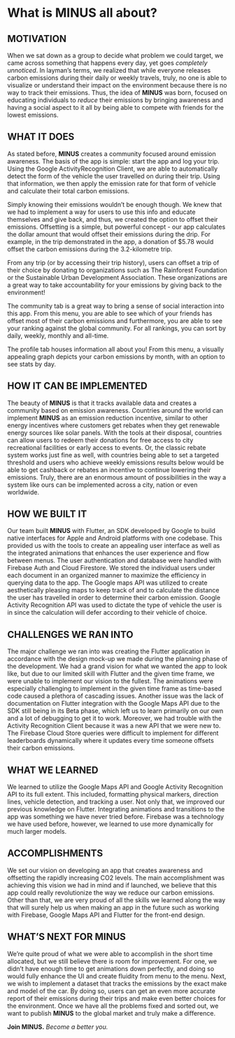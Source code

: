 # What is MINUS all about?

## MOTIVATION
When we sat down as a group to decide what problem we could target, we came across something that happens every day, yet goes _completely unnoticed_. In layman’s terms, we realized that while everyone releases carbon emissions during their daily or weekly travels, truly, no one is able to visualize or understand their impact on the environment because there is no way to track their emissions. Thus, the idea of **MINUS** was born, focused on educating individuals to _reduce_ their emissions by bringing awareness and having a social aspect to it all by being able to compete with friends for the lowest emissions. 

## WHAT IT DOES
As stated before, **MINUS** creates a community focused around emission awareness. The basis of the app is simple: start the app and log your trip. Using the Google ActivityRecognition Client, we are able to automatically detect the form of the vehicle the user travelled on during their trip. Using that information, we then apply the emission rate for that form of vehicle and calculate their total carbon emissions. 

Simply knowing their emissions wouldn’t be enough though. We knew that we had to implement a way for users to use this info and educate themselves and give back, and thus, we created the option to offset their emissions. Offsetting is a simple, but powerful concept - our app calculates the dollar amount that would offset their emissions during the drip. For example, in the trip demonstrated in the app, a donation of $5.78 would offset the carbon emissions during the 3.2-kilometre trip. 

From any trip (or by accessing their trip history), users can offset a trip of their choice by donating to organizations such as The Rainforest Foundation or the Sustainable Urban Development Association. These organizations are a great way to take accountability for your emissions by giving back to the environment!

The community tab is a great way to bring a sense of social interaction into this app. From this menu, you are able to see which of your friends has offset most of their carbon emissions and furthermore, you are able to see your ranking against the global community. For all rankings, you can sort by daily, weekly, monthly and all-time.

The profile tab houses information all about you! From this menu, a visually appealing graph depicts your carbon emissions by month, with an option to see stats by day. 

## HOW IT CAN BE IMPLEMENTED
The beauty of **MINUS** is that it tracks available data and creates a community based on emission awareness. Countries around the world can implement **MINUS** as an emission reduction incentive, similar to other energy incentives where customers get rebates when they get renewable energy sources like solar panels. With the tools at their disposal, countries can allow users to redeem their donations for free access to city recreational facilities or early access to events. Or, the classic rebate system works just fine as well, with countries being able to set a targeted threshold and users who achieve weekly emissions results below would be able to get cashback or rebates an incentive to continue lowering their emissions. Truly, there are an enormous amount of possibilities in the way a system like ours can be implemented across a city, nation or even worldwide.

## HOW WE BUILT IT
Our team built **MINUS** with Flutter, an SDK developed by Google to build native interfaces for Apple and Android platforms with one codebase. This provided us with the tools to create an appealing user interface as well as the integrated animations that enhances the user experience and flow between menus. The user authentication and database were handled with Firebase Auth and Cloud Firestore. We stored the individual users under each document in an organized manner to maximize the efficiency in querying data to the app. The Google maps API was utilized to create aesthetically pleasing maps to keep track of and to calculate the distance the user has travelled in order to determine their carbon emission. Google Activity Recognition API was used to dictate the type of vehicle the user is in since the calculation will defer according to their vehicle of choice.

## CHALLENGES WE RAN INTO
The major challenge we ran into was creating the Flutter application in accordance with the design mock-up we made during the planning phase of the development. We had a grand vision for what we wanted the app to look like, but due to our limited skill with Flutter and the given time frame, we were unable to implement our vision to the fullest. The animations were especially challenging to implement in the given time frame as time-based code caused a plethora of cascading issues. Another issue was the lack of documentation on Flutter integration with the Google Maps API due to the SDK still being in its Beta phase, which left us to learn primarily on our own and a lot of debugging to get it to work. Moreover, we had trouble with the Activity Recognition Client because it was a new API that we were new to. The Firebase Cloud Store queries were difficult to implement for different leaderboards dynamically where it updates every time someone offsets their carbon emissions.

## WHAT WE LEARNED 
We learned to utilize the Google Maps API and Google Activity Recognition API to its full extent. This included, formatting physical markers, direction lines, vehicle detection, and tracking a user. Not only that, we improved our previous knowledge on Flutter. Integrating animations and transitions to the app was something we have never tried before. Firebase was a technology we have used before, however, we learned to use more dynamically for much larger models.

## ACCOMPLISHMENTS
We set our vision on developing an app that creates awareness and offsetting the rapidly increasing CO2 levels. The main accomplishment was achieving this vision we had in mind and if launched, we believe that this app could really revolutionize the way we reduce our carbon emissions. Other than that, we are very proud of all the skills we learned along the way that will surely help us when making an app in the future such as working with Firebase, Google Maps API and Flutter for the front-end design.

## WHAT’S NEXT FOR MINUS
We’re quite proud of what we were able to accomplish in the short time allocated, but we still believe there is room for improvement. For one, we didn’t have enough time to get animations down perfectly, and doing so would fully enhance the UI and create fluidity from menu to the menu. Next, we wish to implement a dataset that tracks the emissions by the exact make and model of the car. By doing so, users can get an even more accurate report of their emissions during their trips and make even better choices for the environment. Once we have all the problems fixed and sorted out, we want to publish **MINUS** to the global market and truly make a difference.

**Join MINUS.**
_Become a better you._

